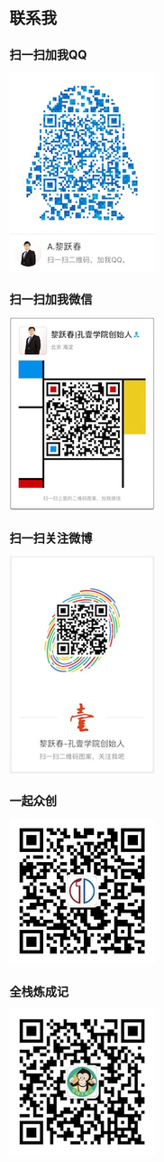 # 联系我
## 扫一扫加我QQ
[![cover](images/qq.jpg)](images/qq.jpg)
## 扫一扫加我微信
[![cover](images/weixin.jpg)](images/weixin.jpg)
## 扫一扫关注微博
[![cover](images/weibo.jpg)](images/weibo.jpg)
## 一起众创
[![cover](images/yiqizhongchuang.jpg)](images/yiqizhongchuang.jpg)
## 全栈炼成记
[![cover](images/fullstack.jpg)](images/fullstack.jpg)
